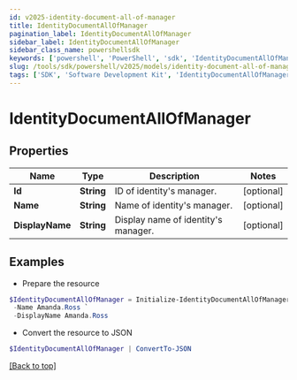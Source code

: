 ```yaml
---
id: v2025-identity-document-all-of-manager
title: IdentityDocumentAllOfManager
pagination_label: IdentityDocumentAllOfManager
sidebar_label: IdentityDocumentAllOfManager
sidebar_class_name: powershellsdk
keywords: ['powershell', 'PowerShell', 'sdk', 'IdentityDocumentAllOfManager', 'V2025IdentityDocumentAllOfManager'] 
slug: /tools/sdk/powershell/v2025/models/identity-document-all-of-manager
tags: ['SDK', 'Software Development Kit', 'IdentityDocumentAllOfManager', 'V2025IdentityDocumentAllOfManager']
---
```



# IdentityDocumentAllOfManager

## Properties

Name | Type | Description | Notes
------------ | ------------- | ------------- | -------------
**Id** | **String** | ID of identity's manager. | [optional] 
**Name** | **String** | Name of identity's manager. | [optional] 
**DisplayName** | **String** | Display name of identity's manager. | [optional] 

## Examples

- Prepare the resource
```powershell
$IdentityDocumentAllOfManager = Initialize-IdentityDocumentAllOfManager  -Id 2c9180867dfe694b017e208e27c05799 `
 -Name Amanda.Ross `
 -DisplayName Amanda.Ross
```

- Convert the resource to JSON
```powershell
$IdentityDocumentAllOfManager | ConvertTo-JSON
```


[[Back to top]](#) 

